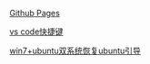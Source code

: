 [Github Pages](https://xkfan.github.io/github-pages)

[vs code快捷键](https://xkfan.github.io/vs-code-shortcuts)

[win7+ubuntu双系统恢复ubuntu引导](https://xkfan.github.io/win7-ubuntu-recover-ubuntu-loader)
